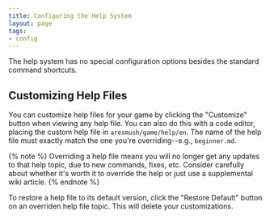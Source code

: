 ```yaml
---
title: Configuring the Help System
layout: page
tags:
- config
---
```


The help system has no special configuration options besides the standard command shortcuts.

## Customizing Help Files

You can customize help files for your game by clicking the "Customize" button when viewing any help file.  You can also do this with a code editor, placing the custom help file in `aresmush/game/help/en`.  The name of the help file must exactly match the one you're overriding--e.g., `beginner.md`.

{% note %}
Overriding a help file means you will no longer get any updates to that help topic, due to new commands, fixes, etc.  Consider carefully about whether it's worth it to override the help or just use a supplemental wiki article.
{% endnote %}

To restore a help file to its default version, click the "Restore Default" button on an overriden help file topic.  This will delete your customizations.